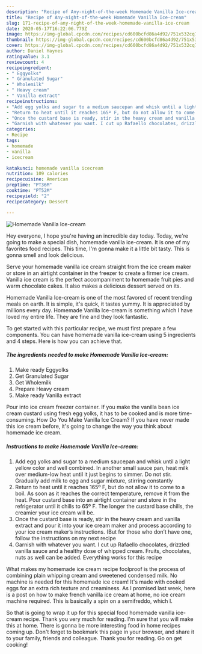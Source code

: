 ```yaml
---
description: "Recipe of Any-night-of-the-week Homemade Vanilla Ice-cream"
title: "Recipe of Any-night-of-the-week Homemade Vanilla Ice-cream"
slug: 171-recipe-of-any-night-of-the-week-homemade-vanilla-ice-cream
date: 2020-05-17T16:22:06.779Z
image: https://img-global.cpcdn.com/recipes/cd600bcfd86a4d92/751x532cq70/homemade-vanilla-ice-cream-recipe-main-photo.jpg
thumbnail: https://img-global.cpcdn.com/recipes/cd600bcfd86a4d92/751x532cq70/homemade-vanilla-ice-cream-recipe-main-photo.jpg
cover: https://img-global.cpcdn.com/recipes/cd600bcfd86a4d92/751x532cq70/homemade-vanilla-ice-cream-recipe-main-photo.jpg
author: Daniel Haynes
ratingvalue: 3.1
reviewcount: 4
recipeingredient:
- " Eggyolks"
- " Granulated Sugar"
- " Wholemilk"
- " Heavy cream"
- " Vanilla extract"
recipeinstructions:
- "Add egg yolks and sugar to a medium saucepan and whisk until a light yellow color and well combined. In another small sauce pan, heat milk over medium-low heat until it just begins to simmer. Do not stir. Gradually add milk to egg and sugar mixture, stirring constantly"
- "Return to heat until it reaches 165º F, but do not allow it to come to a boil. As soon as it reaches the correct temperature, remove it from the heat. Pour custard base into an airtight container and store in the refrigerator until it chills to 65º F. The longer the custard base chills, the creamier your ice cream will be."
- "Once the custard base is ready, stir in the heavy cream and vanilla extract and pour it into your ice cream maker and process according to your ice cream maker’s instructions. (But for those who don’t have one, follow the instructions on my next recipe"
- "Garnish with whatever you want. I cut up Rafaello chocolates, drizzled vanilla sauce and a healthy dose of whipped cream. Fruits, chocolates, nuts as well can be added. Everything works for this recipe"
categories:
- Recipe
tags:
- homemade
- vanilla
- icecream

katakunci: homemade vanilla icecream 
nutrition: 109 calories
recipecuisine: American
preptime: "PT36M"
cooktime: "PT52M"
recipeyield: "2"
recipecategory: Dessert

---
```



![Homemade Vanilla Ice-cream](https://img-global.cpcdn.com/recipes/cd600bcfd86a4d92/751x532cq70/homemade-vanilla-ice-cream-recipe-main-photo.jpg)

Hey everyone, I hope you're having an incredible day today. Today, we're going to make a special dish, homemade vanilla ice-cream. It is one of my favorites food recipes. This time, I'm gonna make it a little bit tasty. This is gonna smell and look delicious.

Serve your homemade vanilla ice cream straight from the ice cream maker or store in an airtight container in the freezer to create a firmer ice cream. Vanilla ice cream is the perfect accompaniment to homemade fruit pies and warm chocolate cakes. It also makes a delicious dessert served on its.

Homemade Vanilla Ice-cream is one of the most favored of recent trending meals on earth. It is simple, it's quick, it tastes yummy. It is appreciated by millions every day. Homemade Vanilla Ice-cream is something which I have loved my entire life. They are fine and they look fantastic.


To get started with this particular recipe, we must first prepare a few components. You can have homemade vanilla ice-cream using 5 ingredients and 4 steps. Here is how you can achieve that.

<!--inarticleads1-->

##### The ingredients needed to make Homemade Vanilla Ice-cream:

1. Make ready  Eggyolks
1. Get  Granulated Sugar
1. Get  Wholemilk
1. Prepare  Heavy cream
1. Make ready  Vanilla extract


Pour into ice cream freezer container. If you make the vanilla bean ice cream custard using fresh egg yolks, it has to be cooked and is more time-consuming. How Do You Make Vanilla Ice Cream? If you have never made this ice cream before, it&#39;s going to change the way you think about homemade ice cream. 

<!--inarticleads2-->

##### Instructions to make Homemade Vanilla Ice-cream:

1. Add egg yolks and sugar to a medium saucepan and whisk until a light yellow color and well combined. In another small sauce pan, heat milk over medium-low heat until it just begins to simmer. Do not stir. Gradually add milk to egg and sugar mixture, stirring constantly
1. Return to heat until it reaches 165º F, but do not allow it to come to a boil. As soon as it reaches the correct temperature, remove it from the heat. Pour custard base into an airtight container and store in the refrigerator until it chills to 65º F. The longer the custard base chills, the creamier your ice cream will be.
1. Once the custard base is ready, stir in the heavy cream and vanilla extract and pour it into your ice cream maker and process according to your ice cream maker’s instructions. (But for those who don’t have one, follow the instructions on my next recipe
1. Garnish with whatever you want. I cut up Rafaello chocolates, drizzled vanilla sauce and a healthy dose of whipped cream. Fruits, chocolates, nuts as well can be added. Everything works for this recipe


What makes my homemade ice cream recipe foolproof is the process of combining plain whipping cream and sweetened condensed milk. No machine is needed for this homemade ice cream! It&#39;s made with cooked eggs for an extra rich texture and creaminess. As I promised last week, here is a post on how to make french vanilla ice cream at home, no ice cream machine required. This is basically a spin on a semifreddo, which I. 

So that is going to wrap it up for this special food homemade vanilla ice-cream recipe. Thank you very much for reading. I'm sure that you will make this at home. There is gonna be more interesting food in home recipes coming up. Don't forget to bookmark this page in your browser, and share it to your family, friends and colleague. Thank you for reading. Go on get cooking!
